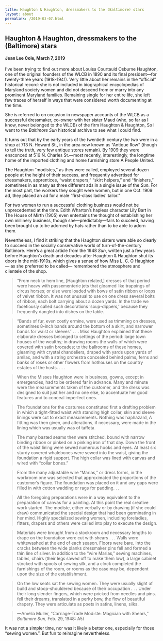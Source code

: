 ```yaml
---
title: Haughton & Haughton, dressmakers to the (Baltimore) stars
layout: about
permalink: /2019-03-07.html
---
```


## Haughton & Haughton, dressmakers to the (Baltimore) stars
#### Jean Lee Cole, March 7, 2019

I've been trying to find out more about Louisa Courtauld Osburne Haughton, one of the original founders of the WLCB in 1890 and its final president—for twenty-three years (1918-1941). Very little about her remains in the “official” historical record: she is not included in biographical encyclopedias of Maryland society women and did not descend from or marry into any prominent Maryland families. Remaining single for her entire life, she left few traces of herself in ways that were considered worth documenting at the time.

She is referred to on occasion in newspaper accounts of the WLCB as a successful dressmaker, co-owner with her sister Maud (who, so far as I know, never belonged to the WLCB) of the firm Haughton & Haughton, So I went to the *Baltimore Sun* historical archive to see what I could find.

It turns out that by the early years of the twentieth century the two were in a shop at 713 N. Howard St., in the area now known as “Antique Row” (though to tell the truth, very few antique stores remain). By 1909 they were ensconced at 516 N. Charles St.—most recently, interestingly, the longtime home of the imported clothing and home furnishing store A People United.

The Haughton “modistes,” as they were called, employed several dozen people at the height of their success, and frequently advertised for dressmakers, apprentices, “waist drapers,” “skirt helpers,” and “finishers,” sometimes in as many as three different ads in a single issue of the *Sun*. For the most part, the workers they sought were women, but in one Oct. 1909 ad, they placed an ad for a male “first-class ladies’ tailor.”

For two women to run a successful clothing business would not be unprecedented at the time. Edith Wharton’s hapless character Lily Bart in The House of Mirth (1905) even entertains the thought of establishing her own millinery business, though she—predictably—fails to succeed, having been brought up to be adorned by hats rather than to be able to adorn them.

Nevertheless, I find it striking that the Haughton sisters were able so clearly to succeed in the socially conservative world of turn-of-the-century Baltimore. Here’s a great article from the 1948 *Sun*, written just a few years before Haughton’s death and decades after Haughton & Haughton shut its doors in the mid-1910s, which gives a sense of how Miss L. C. O Haughton— as she preferred to be called— remembered the atmosphere and clientele of the shop.

> “From neck to hem line, [Haughton related,] dresses of that period were heavy with passementerie jets that gleamed like trappings of circus horses; or else were loaded with bows of satin ribbon or loops of velvet ribbon. It was not unusual to use on one dress several bolts of ribbon, each bolt carrying about a dozen yards. In the trade we facetiously called such decorations ‘soup-dippers,’ because they frequently dangled into dishes on the table.

> “Bands of fur, even costly ermine, were used as trimming on dresses, sometimes 8-inch bands around the bottom of a skirt, and narrower bands for waist or sleeves” . . .  Miss Haughton explained that these elaborate dresses belonged to settings of the period: large town houses of the wealthy; in drawing rooms the walls of which were covered with satin brocades; to the ballrooms of these homes, gleaming with crystal chandeliers, draped with yards upon yards of amilax, and with a string orchestra concealed behind palms, ferns and banks of roses or other flowers from hothouses on the country estates of the hosts. . . .

> When the Misses Haughton were in business, gowns, except in emergencies, had to be ordered far in advance. Many and minute were the measurements taken of the customer, and the dress was designed to suit just her and no one else, to accentuate her good features and to conceal imperfect ones.

> The foundations for the costumes constituted first a drafting problem in which a tight-fitted waist with standing high collar, skin and sleeve linings were cut to exact measurements. Nothing was haphazard, A fitting was then given, and alterations, if necessary, were made in the lining which was usually was of taffeta.

> The many basted seams then were stitched, bound with narrow binding ribbon or pinked on a pinking iron of that day. Down the front of the waist lining were sewed numerous hooks and eyes. At least six sturdy covered whalebones were sewed into the waist, giving the foundation a rigid support. The high collar was lined with canvas and wired with “collar bones.”

> From the many adjustable wire “Marias,” or dress forms, in the workroom one was selected that approximated the proportions of the customer’s figure. The foundation was placed on it and any gaps were filled in with cotton wadding or rags for padding. . .

> All the foregoing preparations were in a way equivalent to the preparation of canvas for a painting. At this point the real creative work started. The modiste, either verbally or by drawing (if she could draw) communicated the special design that had been germinating in her mind. Highly specialized sewing women, including foreladies, fitters, drapers and others were called into play to execute the design.

> Materials were brought from a stockroom and necessary lengths to drape on the foundation were cut with shears . . . Walls were whitewashed at the end of each season. Floors were bare. Into the cracks between the wide planks dressmaker pins fell and formed a thin line of silver. In addition to the “wire Marias,” sewing machines, tables, chairs (their legs sawed off to make them low), a large cabinet stocked with spools of sewing silk, and a clock completed the furnishings of the room, or rooms as the case may be, dependent upon the size of the establishment.

> On the low seats sat the sewing women. They were usually slight of build and stoop-shouldered because of their occupation . . . Under their long slender fingers, which were pricked from needles and pins. fell their dreams, translated in a perky bow, the flow of beautiful drapery. They were articulate as poets in satins, linens, silks.

> —Amelia Muller, “Carriage-Trade Modiste: Magician with Shears,” *Baltimore Sun*, Feb. 29, 1948: A5)

It was not a simpler time, nor was it likely a better one, especially for those “sewing women.”. But fun to reimagine nevertheless.